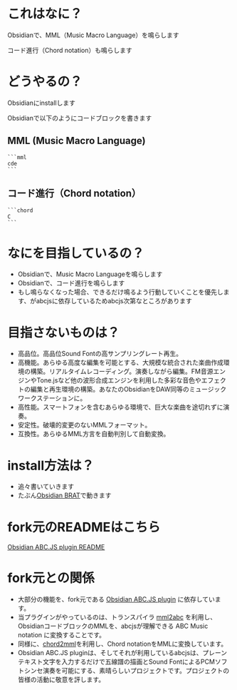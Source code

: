 # これはなに？
Obsidianで、MML（Music Macro Language）を鳴らします

コード進行（Chord notation）も鳴らします

# どうやるの？
Obsidianにinstallします

Obsidianで以下のようにコードブロックを書きます

## MML (Music Macro Language)

````
```mml
cde
```
````

## コード進行（Chord notation）

````
```chord
C
```
````

# なにを目指しているの？
- Obsidianで、Music Macro Languageを鳴らします
- Obsidianで、コード進行を鳴らします
- もし鳴らなくなった場合、できるだけ鳴るよう行動していくことを優先します、がabcjsに依存しているためabcjs次第なところがあります

# 目指さないものは？
- 高品位。高品位Sound Fontの高サンプリングレート再生。
- 高機能。あらゆる高度な編集を可能とする、大規模な統合された楽曲作成環境の構築。リアルタイムレコーディング。演奏しながら編集。FM音源エンジンやTone.jsなど他の波形合成エンジンを利用した多彩な音色やエフェクトの編集と再生環境の構築。あなたのObsidianをDAW同等のミュージックワークステーションに。
- 高性能。スマートフォンを含むあらゆる環境で、巨大な楽曲を途切れずに演奏。
- 安定性。破壊的変更のないMMLフォーマット。
- 互換性。あらゆるMML方言を自動判別して自動変換。

# install方法は？
- 追々書いていきます
- たぶん[Obsidian BRAT](https://github.com/TfTHacker/obsidian42-brat)で動きます

# fork元のREADMEはこちら
[Obsidian ABC.JS plugin README](README_original.md)

# fork元との関係
- 大部分の機能を、fork元である [Obsidian ABC.JS plugin](https://github.com/abcjs-music/obsidian-plugin-abcjs) に依存しています。
- 当プラグインがやっているのは、トランスパイラ [mml2abc](https://github.com/cat2151/mml2abc) を利用し、ObsidianコードブロックのMMLを、abcjsが理解できる ABC Music notation に変換することです。
- 同様に、[chord2mml](https://github.com/cat2151/chord2mml)を利用し、Chord notationをMMLに変換しています。
- Obsidian ABC.JS pluginは、そしてそれが利用しているabcjsは、プレーンテキスト文字を入力するだけで五線譜の描画とSound FontによるPCMソフトシンセ演奏を可能にする、素晴らしいプロジェクトです。プロジェクトの皆様の活動に敬意を評します。
